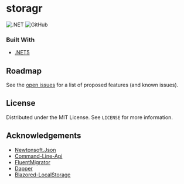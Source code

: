 # storagr
![.NET](https://github.com/talaryonstudios/storagr/workflows/.NET%20Core/badge.svg)
![GitHub](https://img.shields.io/github/license/talaryonstudios/storagr)

<!-- #![GitHub pull requests](https://img.shields.io/github/issues-pr/talaryonstudios/storagr) -->


### Built With

* [.NET5](https://github.com/dotnet)

<!-- ROADMAP -->
## Roadmap

See the [open issues](https://github.com/talaryonstudios/storagr/issues) for a list of proposed features (and known issues).


<!-- LICENSE -->
## License

Distributed under the MIT License. See `LICENSE` for more information.


<!-- ACKNOWLEDGEMENTS -->
## Acknowledgements

* [Newtonsoft.Json](https://github.com/JamesNK/Newtonsoft.Json)
* [Command-Line-Api](https://github.com/dotnet/command-line-api)
* [FluentMigrator](https://github.com/fluentmigrator/fluentmigrator)
* [Dapper](https://github.com/StackExchange/Dapper)
* [Blazored-LocalStorage](https://github.com/Blazored/LocalStorage)